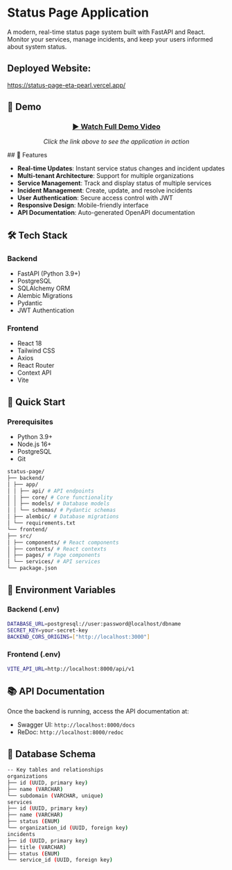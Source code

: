 # Status Page Application

A modern, real-time status page system built with FastAPI and React. Monitor your services, manage incidents, and keep your users informed about system status.

## Deployed Website:
https://status-page-eta-pearl.vercel.app/

## 🎥 Demo

<div align="center">
  
  ### [▶️ Watch Full Demo Video](https://drive.google.com/file/d/1AJEsOQL10JmX0jnXjkTc_26pC0C-RiZu/view?usp=sharing)
  
  *Click the link above to see the application in action*
</div>
## 🌟 Features

- **Real-time Updates**: Instant service status changes and incident updates
- **Multi-tenant Architecture**: Support for multiple organizations
- **Service Management**: Track and display status of multiple services
- **Incident Management**: Create, update, and resolve incidents
- **User Authentication**: Secure access control with JWT
- **Responsive Design**: Mobile-friendly interface
- **API Documentation**: Auto-generated OpenAPI documentation

## 🛠 Tech Stack

### Backend
- FastAPI (Python 3.9+)
- PostgreSQL
- SQLAlchemy ORM
- Alembic Migrations
- Pydantic
- JWT Authentication

### Frontend
- React 18
- Tailwind CSS
- Axios
- React Router
- Context API
- Vite

## 🚀 Quick Start

### Prerequisites
- Python 3.9+
- Node.js 16+
- PostgreSQL
- Git

```bash
status-page/
├── backend/
│ ├── app/
│ │ ├── api/ # API endpoints
│ │ ├── core/ # Core functionality
│ │ ├── models/ # Database models
│ │ └── schemas/ # Pydantic schemas
│ ├── alembic/ # Database migrations
│ └── requirements.txt
└── frontend/
├── src/
│ ├── components/ # React components
│ ├── contexts/ # React contexts
│ ├── pages/ # Page components
│ └── services/ # API services
└── package.json
```

## 🔑 Environment Variables

### Backend (.env)
```bash
DATABASE_URL=postgresql://user:password@localhost/dbname
SECRET_KEY=your-secret-key
BACKEND_CORS_ORIGINS=["http://localhost:3000"]
```
### Frontend (.env)
```bash
VITE_API_URL=http://localhost:8000/api/v1
```

## 📚 API Documentation

Once the backend is running, access the API documentation at:
- Swagger UI: `http://localhost:8000/docs`
- ReDoc: `http://localhost:8000/redoc`

## 🔄 Database Schema
```bash
-- Key tables and relationships
organizations
├── id (UUID, primary key)
├── name (VARCHAR)
└── subdomain (VARCHAR, unique)
services
├── id (UUID, primary key)
├── name (VARCHAR)
├── status (ENUM)
└── organization_id (UUID, foreign key)
incidents
├── id (UUID, primary key)
├── title (VARCHAR)
├── status (ENUM)
└── service_id (UUID, foreign key)
```

